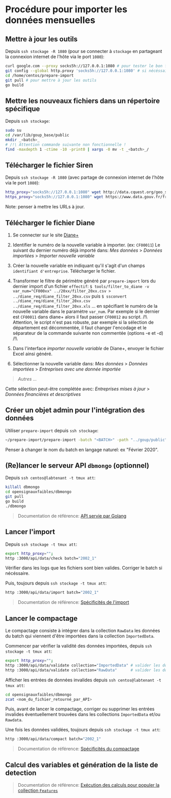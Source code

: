 # Procédure pour importer les données mensuelles

## Mettre à jour les outils

Depuis `ssh stockage -R 1080` (pour se connecter à `stockage` en partageant la connexion internet de l'hôte via le port `1080`):

```sh
curl google.com --proxy socks5h://127.0.0.1:1080 # pour tester le bon fonctionnement du proxy http
git config --global http.proxy 'socks5h://127.0.0.1:1080' # si nécéssaire: pour que git utilise le proxy
cd /home/centos/prepare-import
git pull # pour mettre à jour les outils
go build
```

## Mettre les nouveaux fichiers dans un répertoire spécifique

Depuis `ssh stockage`:

```sh
sudo su
cd /var/lib/goup_base/public
mkdir _<batch>_
# /!\ Attention commande suivante non fonctionnelle !
find -maxdepth 1 -ctime -10 -print0 | xargs -0 mv -t _<batch>_/
```

## Télécharger le fichier Siren

Depuis `ssh stockage -R 1080` (avec partage de connexion internet de l'hôte via le port `1080`):

```sh
http_proxy="socks5h://127.0.0.1:1080" wget http://data.cquest.org/geo_sirene/v2019/last/StockEtablissement_utf8_geo.csv.gz
https_proxy="socks5h://127.0.0.1:1080" wget https://www.data.gouv.fr/fr/datasets/r/c63c91ec-7659-490b-baac-98ee599ece37
```

Note: penser à mettre les URLs à jour.

## Télécharger le fichier Diane

1. Se connecter sur le site [Diane+](https://diane.bvdinfo.com)

2. Identifier le numéro de la nouvelle variable à importer. (ex: `CF00011`)
   Le suivant du dernier numéro déjà importé dans:
   _Mes données_ > _Données importées_ > _Importer nouvelle variable_

3. Créer la nouvelle variable en indiquant qu'il s'agit d'un champs `identifiant d'entreprise`. Télécharger le fichier.

4. Transformer le filtre de périmètre généré par `prepare-import` lors du dernier import d'un fichier `effectif`:
   `$ tools/filter_to_diane -v var_num="CF000xx" ../20xx/filter_20xx.csv > ../diane_req/diane_filter_20xx.csv`
   puis `$ ssconvert ../diane_req/diane_filter_20xx.csv ../diane_req/diane_filter_20xx.xls`
   ... en spécifiant le numéro de la nouvelle variable dans le paramètre `var_num`.
   Par exemple si le dernier est `CF00011` dans diane+ alors il faut passer `CF00012` au script.
   /!\ Attention, le script n'est pas robuste, par exemple si la sélection de
   département est décommentée, il faut changer l'encodage et le séparateur de la
   commande suivante non commentée (options -e et -d) /!\

5. Dans l'interface _importer nouvelle variable_ de Diane+, envoyer le fichier Excel ainsi généré.

6. Sélectionner la nouvelle variable dans:
   _Mes données_ > _Données importées_ > _Entreprises avec une donnée importée_

> _Autres ..._

Cette sélection peut-être complétée avec:
_Entreprises mises à jour_ > _Données financières et descriptives_

## Créer un objet admin pour l'intégration des données

Utiliser `prepare-import` depuis `ssh stockage`:

```sh
~/prepare-import/prepare-import -batch "<BATCH>" -path "../goup/public"
```

Penser à changer le nom du batch en langage naturel: ex "Février 2020".

## (Re)lancer le serveur API `dbmongo` (optionnel)

Depuis `ssh centos@labtenant -t tmux att`:

```sh
killall dbmongo
cd opensignauxfaibles/dbmongo
git pull
go build
./dbmongo
```

> Documentation de référence: [API servie par Golang](https://github.com/signaux-faibles/documentation/blob/master/processus-traitement-donnees.md#lapi-servie-par-golang)

## Lancer l'import

Depuis `ssh stockage -t tmux att`:

```sh
export http_proxy="";
http :3000/api/data/check batch="2002_1"
```

Vérifier dans les logs que les fichiers sont bien valides. Corriger le batch si nécéssaire.

Puis, toujours depuis `ssh stockage -t tmux att`:

```sh
http :3000/api/data/import batch="2002_1"
```

> Documentation de référence: [Spécificités de l'import](https://github.com/signaux-faibles/documentation/blob/master/processus-traitement-donnees.md#sp%C3%A9cificit%C3%A9s-de-limport)

## Lancer le compactage

Le compactage consiste à intégrer dans la collection `RawData` les données du batch qui viennent d'être importées dans la collection `ImportedData`.

Commencer par vérifier la validité des données importées, depuis `ssh stockage -t tmux att`:

```sh
export http_proxy="";
http :3000/api/data/validate collection="ImportedData" # valider les données importées
http :3000/api/data/validate collection="RawData"      # valider les données déjà en bdd (recommandé)
```

Afficher les entrées de données invalides depuis `ssh centos@labtenant -t tmux att`:

```sh
cd opensignauxfaibles/dbmongo
zcat <nom_du_fichier_retourné_par_API>
```

Puis, avant de lancer le compactage, corriger ou supprimer les entrées invalides éventuellement trouvées dans les collections `ImportedData` et/ou `Rawdata`.

Une fois les données validées, toujours depuis `ssh stockage -t tmux att`:

```sh
http :3000/api/data/compact batch="2002_1"
```

> Documentation de référence: [Spécificités du compactage](https://github.com/signaux-faibles/documentation/blob/master/processus-traitement-donnees.md#sp%C3%A9cificit%C3%A9s-du-compactage)

## Calcul des variables et génération de la liste de detection

> Documentation de référence: [Exécution des calculs pour populer la collection `Features`](https://github.com/signaux-faibles/documentation/blob/master/prise-en-main.md#5-ex%C3%A9cution-des-calculs-pour-populer-la-collection-features)
